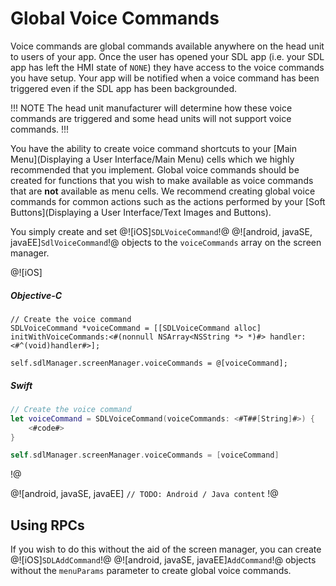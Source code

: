 # Global Voice Commands
Voice commands are global commands available anywhere on the head unit to users of your app. Once the user has opened your SDL app (i.e. your SDL app has left the HMI state of `NONE`) they have access to the voice commands you have setup. Your app will be notified when a voice command has been triggered even if the SDL app has been backgrounded.

!!! NOTE
The head unit manufacturer will determine how these voice commands are triggered and some head units will not support voice commands.
!!!

You have the ability to create voice command shortcuts to your [Main Menu](Displaying a User Interface/Main Menu) cells which we highly recommended that you implement. Global voice commands should be created for functions that you wish to make available as voice commands that are **not** available as menu cells. We recommend creating global voice commands for common actions such as the actions performed by your [Soft Buttons](Displaying a User Interface/Text Images and Buttons).

You simply create and set @![iOS]`SDLVoiceCommand`!@ @![android, javaSE, javaEE]`SdlVoiceCommand`!@ objects to the `voiceCommands` array on the screen manager.

@![iOS]
##### Objective-C
```objc
// Create the voice command
SDLVoiceCommand *voiceCommand = [[SDLVoiceCommand alloc] initWithVoiceCommands:<#(nonnull NSArray<NSString *> *)#> handler:<#^(void)handler#>];

self.sdlManager.screenManager.voiceCommands = @[voiceCommand];
```

##### Swift
```swift
// Create the voice command
let voiceCommand = SDLVoiceCommand(voiceCommands: <#T##[String]#>) {
    <#code#>
}

self.sdlManager.screenManager.voiceCommands = [voiceCommand]
```
!@

@![android, javaSE, javaEE]
`// TODO: Android / Java content`
!@

## Using RPCs
If you wish to do this without the aid of the screen manager, you can create @![iOS]`SDLAddCommand`!@ @![android, javaSE, javaEE]`AddCommand`!@ objects without the `menuParams` parameter to create global voice commands.